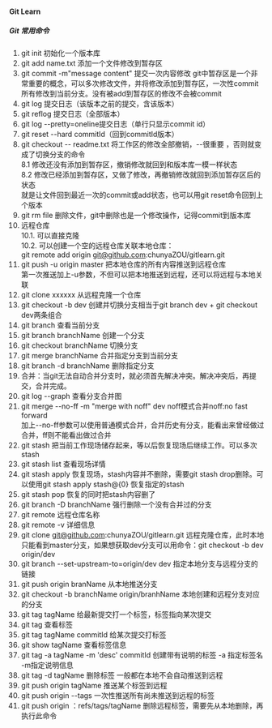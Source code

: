 #### Git Learn
##### Git 常用命令
1. git init 初始化一个版本库
2. git add name.txt 添加一个文件修改到暂存区
3. git commit -m"message content" 提交一次内容修改
git中暂存区是一个非常重要的概念，可以多次修改文件，并将修改添加到暂存区，一次性commit所有修改到当前分支。没有被add到暂存区的修改不会被commit
4. git log 提交日志（该版本之前的提交，含该版本）
5. git reflog 提交日志（全部版本）
6. git log --pretty=oneline提交日志（单行只显示commit id）
7. git reset --hard commitId（回到commitId版本）
8. git checkout -- readme.txt 将工作区的修改全部撤销，--很重要 ，否则就变成了切换分支的命令  
8.1 修改还没有添加到暂存区，撤销修改就回到和版本库一模一样状态  
8.2 修改已经添加到暂存区，又做了修改，再撤销修改就回到添加暂存区后的状态  
就是让文件回到最近一次的commit或add状态，也可以用git reset命令回到上个版本
9. git rm file 删除文件，git中删除也是一个修改操作，记得commit到版本库
10. 远程仓库  
10.1. 可以直接克隆  
10.2. 可以创建一个空的远程仓库关联本地仓库：  
git remote add origin git@github.com:chunyaZOU/gitlearn.git
11. git push -u origin master 把本地仓库的所有内容推送到远程仓库  
第一次推送加上-u参数，不但可以把本地推送到远程，还可以将远程与本地关联
12. git clone xxxxxx 从远程克隆一个仓库
13. git checkout -b dev 创建并切换分支相当于git branch dev + git checkout dev两条组合
14. git branch 查看当前分支
15. git branch branchName 创建一个分支
16. git checkout branchName 切换分支  
17. git merge branchName 合并指定分支到当前分支
18. git branch -d branchName 删除指定分支
19. 合并：当git无法自动合并分支时，就必须首先解决冲突。解决冲突后，再提交，合并完成。
20. git log --graph 查看分支合并图
21. git merge --no-ff -m "merge with noff" dev noff模式合并noff:no fast forward  
加上--no-ff参数可以使用普通模式合并，合并历史有分支，能看出来曾经做过合并，ff则不能看出做过合并
22. git stash 把当前工作现场储存起来，等以后恢复现场后继续工作。可以多次stash
23. git stash list 查看现场详情
24. git stash apply 恢复现场，stash内容并不删除，需要git stash drop删除。可以使用git stash apply stash@{0} 恢复指定的stash
25. git stash pop 恢复的同时把stash内容删了
26. git branch -D branchName 强行删除一个没有合并过的分支
27. git remote 远程仓库名称
28. git remote -v 详细信息
29. git clone git@github.com:chunyaZOU/gitlearn.git 远程克隆仓库，此时本地只能看到master分支，如果想获取dev分支可以用命令：git checkout -b dev origin/dev
30. git branch --set-upstream-to=origin/dev dev 指定本地分支与远程分支的链接
31. git push origin branName 从本地推送分支
32. git checkout -b branchName origin/branhName  本地创建和远程分支对应的分支
34. git tag tagName 给最新提交打一个标签，标签指向某次提交
35. git tag 查看标签
36. git tag tagName commitId 给某次提交打标签
37. git show tagName 查看标签信息
38. git tag -a tagName -m 'desc' commitId 创建带有说明的标签 -a 指定标签名 -m指定说明信息
39. git tag -d tagName 删除标签 一般都在本地不会自动推送到远程
40. git push origin tagName 推送某个标签到远程
41. git push origin --tags 一次性推送所有尚未推送到远程的标签
42. git push origin ：refs/tags/tagName 删除远程标签，需要先从本地删除，再执行此命令
